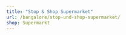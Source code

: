 ```yaml
---
title: "Stop & Shop Supermarket"
url: /bangalore/stop-und-shop-supermarket/
shop: Supermarkt
---
```

